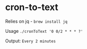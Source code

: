 # cron-to-text
Relies on jq - ```brew install jq```

Usage
```./cronToText '0 0/2 * * * ?'```

Output:
```Every 2 minutes```
